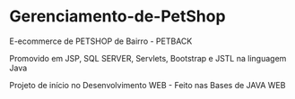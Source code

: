 # Gerenciamento-de-PetShop



E-ecommerce de PETSHOP de Bairro - PETBACK

Promovido em JSP, SQL SERVER, Servlets, Bootstrap e JSTL na linguagem Java


Projeto de início no Desenvolvimento WEB - Feito nas Bases de JAVA WEB
